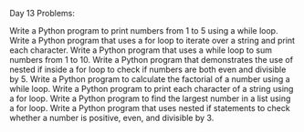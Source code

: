 Day 13 Problems:

Write a Python program to print numbers from 1 to 5 using a while loop.
Write a Python program that uses a for loop to iterate over a string and print each character.
Write a Python program that uses a while loop to sum numbers from 1 to 10.
Write a Python program that demonstrates the use of nested if inside a for loop to check if numbers are both even and divisible by 5.
Write a Python program to calculate the factorial of a number using a while loop.
Write a Python program to print each character of a string using a for loop.
Write a Python program to find the largest number in a list using a for loop.
Write a Python program that uses nested if statements to check whether a number is positive, even, and divisible by 3.
